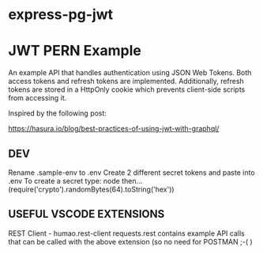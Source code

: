 # express-pg-jwt
# JWT PERN Example
An example API that handles authentication using JSON Web Tokens.
Both access tokens and refresh tokens are implemented. Additionally, refresh tokens are stored in a HttpOnly cookie which prevents client-side scripts from accessing it.

Inspired by the following post: 

https://hasura.io/blog/best-practices-of-using-jwt-with-graphql/


## DEV
Rename .sample-env to .env
Create 2 different secret tokens and paste into .env
To create a secret type: node then...
(require('crypto').randomBytes(64).toString('hex'))

## USEFUL VSCODE EXTENSIONS
REST Client - humao.rest-client
requests.rest contains example API calls that can be called with the above extension (so no need for POSTMAN ;-( )